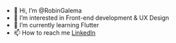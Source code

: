 - 👋 Hi, I’m @RobinGalema
- 👀 I’m interested in Front-end development & UX Design
- 🌱 I’m currently learning Flutter
- 📫 How to reach me [LinkedIn](https://www.linkedin.com/in/robin-galema/)

<!---
RobinGalema/RobinGalema is a ✨ special ✨ repository because its `README.md` (this file) appears on your GitHub profile.
You can click the Preview link to take a look at your changes.
--->
